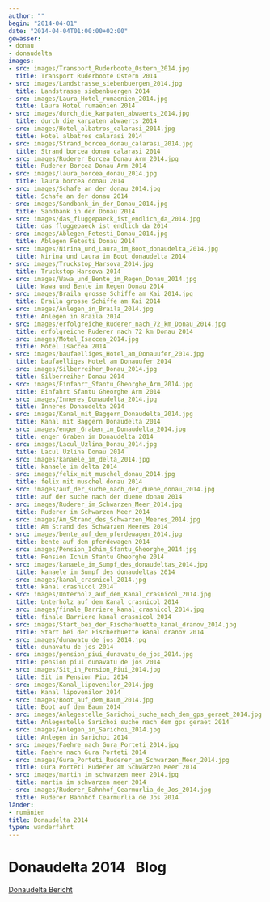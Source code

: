 ```yaml
---
author: ""
begin: "2014-04-01"
date: "2014-04-04T01:00:00+02:00"
gewässer:
- donau
- donaudelta
images:
- src: images/Transport_Ruderboote_Ostern_2014.jpg
  title: Transport Ruderboote Ostern 2014
- src: images/Landstrasse_siebenbuergen_2014.jpg
  title: Landstrasse siebenbuergen 2014
- src: images/Laura_Hotel_rumaenien_2014.jpg
  title: Laura Hotel rumaenien 2014
- src: images/durch_die_karpaten_abwaerts_2014.jpg
  title: durch die karpaten abwaerts 2014
- src: images/Hotel_albatros_calarasi_2014.jpg
  title: Hotel albatros calarasi 2014
- src: images/Strand_borcea_donau_calarasi_2014.jpg
  title: Strand borcea donau calarasi 2014
- src: images/Ruderer_Borcea_Donau_Arm_2014.jpg
  title: Ruderer Borcea Donau Arm 2014
- src: images/laura_borcea_donau_2014.jpg
  title: laura borcea donau 2014
- src: images/Schafe_an_der_donau_2014.jpg
  title: Schafe an der donau 2014
- src: images/Sandbank_in_der_Donau_2014.jpg
  title: Sandbank in der Donau 2014
- src: images/das_fluggepaeck_ist_endlich_da_2014.jpg
  title: das fluggepaeck ist endlich da 2014
- src: images/Ablegen_Fetesti_Donau_2014.jpg
  title: Ablegen Fetesti Donau 2014
- src: images/Nirina_und_Laura_im_Boot_donaudelta_2014.jpg
  title: Nirina und Laura im Boot donaudelta 2014
- src: images/Truckstop_Harsova_2014.jpg
  title: Truckstop Harsova 2014
- src: images/Wawa_und_Bente_im_Regen_Donau_2014.jpg
  title: Wawa und Bente im Regen Donau 2014
- src: images/Braila_grosse_Schiffe_am_Kai_2014.jpg
  title: Braila grosse Schiffe am Kai 2014
- src: images/Anlegen_in_Braila_2014.jpg
  title: Anlegen in Braila 2014
- src: images/erfolgreiche_Ruderer_nach_72_km_Donau_2014.jpg
  title: erfolgreiche Ruderer nach 72 km Donau 2014
- src: images/Motel_Isaccea_2014.jpg
  title: Motel Isaccea 2014
- src: images/baufaelliges_Hotel_am_Donauufer_2014.jpg
  title: baufaelliges Hotel am Donauufer 2014
- src: images/Silberreiher_Donau_2014.jpg
  title: Silberreiher Donau 2014
- src: images/Einfahrt_Sfantu_Gheorghe_Arm_2014.jpg
  title: Einfahrt Sfantu Gheorghe Arm 2014
- src: images/Inneres_Donaudelta_2014.jpg
  title: Inneres Donaudelta 2014
- src: images/Kanal_mit_Baggern_Donaudelta_2014.jpg
  title: Kanal mit Baggern Donaudelta 2014
- src: images/enger_Graben_im_Donaudelta_2014.jpg
  title: enger Graben im Donaudelta 2014
- src: images/Lacul_Uzlina_Donau_2014.jpg
  title: Lacul Uzlina Donau 2014
- src: images/kanaele_im_delta_2014.jpg
  title: kanaele im delta 2014
- src: images/felix_mit_muschel_donau_2014.jpg
  title: felix mit muschel donau 2014
- src: images/auf_der_suche_nach_der_duene_donau_2014.jpg
  title: auf der suche nach der duene donau 2014
- src: images/Ruderer_im_Schwarzen_Meer_2014.jpg
  title: Ruderer im Schwarzen Meer 2014
- src: images/Am_Strand_des_Schwarzen_Meeres_2014.jpg
  title: Am Strand des Schwarzen Meeres 2014
- src: images/bente_auf_dem_pferdewagen_2014.jpg
  title: bente auf dem pferdewagen 2014
- src: images/Pension_Ichim_Sfantu_Gheorghe_2014.jpg
  title: Pension Ichim Sfantu Gheorghe 2014
- src: images/kanaele_im_Sumpf_des_donaudeltas_2014.jpg
  title: kanaele im Sumpf des donaudeltas 2014
- src: images/kanal_crasnicol_2014.jpg
  title: kanal crasnicol 2014
- src: images/Unterholz_auf_dem_Kanal_crasnicol_2014.jpg
  title: Unterholz auf dem Kanal crasnicol 2014
- src: images/finale_Barriere_kanal_crasnicol_2014.jpg
  title: finale Barriere kanal crasnicol 2014
- src: images/Start_bei_der_Fischerhuette_kanal_dranov_2014.jpg
  title: Start bei der Fischerhuette kanal dranov 2014
- src: images/dunavatu_de_jos_2014.jpg
  title: dunavatu de jos 2014
- src: images/pension_piui_dunavatu_de_jos_2014.jpg
  title: pension piui dunavatu de jos 2014
- src: images/Sit_in_Pension_Piui_2014.jpg
  title: Sit in Pension Piui 2014
- src: images/Kanal_lipovenilor_2014.jpg
  title: Kanal lipovenilor 2014
- src: images/Boot_auf_dem_Baum_2014.jpg
  title: Boot auf dem Baum 2014
- src: images/Anlegestelle_Sarichoi_suche_nach_dem_gps_geraet_2014.jpg
  title: Anlegestelle Sarichoi suche nach dem gps geraet 2014
- src: images/Anlegen_in_Sarichoi_2014.jpg
  title: Anlegen in Sarichoi 2014
- src: images/Faehre_nach_Gura_Porteti_2014.jpg
  title: Faehre nach Gura Porteti 2014
- src: images/Gura_Porteti_Ruderer_am_Schwarzen_Meer_2014.jpg
  title: Gura Porteti Ruderer am Schwarzen Meer 2014
- src: images/martin_im_schwarzen_meer_2014.jpg
  title: martin im schwarzen meer 2014
- src: images/Ruderer_Bahnhof_Cearmurlia_de_Jos_2014.jpg
  title: Ruderer Bahnhof Cearmurlia de Jos 2014
länder: 
- rumänien
title: Donaudelta 2014
typen: wanderfahrt
---
```



# Donaudelta 2014   Blog


[Donaudelta Bericht](/berichte/2014/donaudelta_20141)
